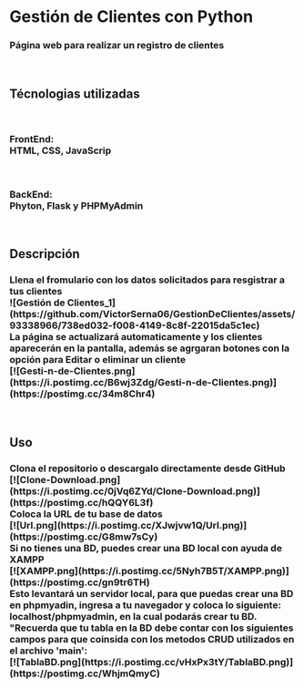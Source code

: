 <h1>Gestión de Clientes con Python</h1>
<h3>Página web para realizar un registro de clientes</h3>
</br>
<h2>Técnologias utilizadas</h2>
</br>
<h3>
    <b>FrontEnd:</b>
    <br>
    HTML, CSS, JavaScrip
</h3>
</br>
<h3>
    <b>BackEnd:</b> 
    <br>
    Phyton, Flask y PHPMyAdmin
</h3>
<br>
<h2>
    <b>Descripción</b>
    <br>
    <h3>
        Llena el fromulario con los datos solicitados para resgistrar a tus clientes
        <br>
        ![Gestión de Clientes_1](https://github.com/VictorSerna06/GestionDeClientes/assets/93338966/738ed032-f008-4149-8c8f-22015da5c1ec)
        <br>
        La página se actualizará automaticamente y los clientes aparecerán en la pantalla, además se agrgaran botones con la opción para <b>Editar</b> o <b>eliminar</b> un cliente
        <br>
        [![Gesti-n-de-Clientes.png](https://i.postimg.cc/B6wj3Zdg/Gesti-n-de-Clientes.png)](https://postimg.cc/34m8Chr4)
    </h3>
</h2>
<br>
<h2>
    <b>Uso</b>
    </br>
    <h3>
        Clona el repositorio o descargalo directamente desde GitHub 
        <br>
        [![Clone-Download.png](https://i.postimg.cc/0jVq6ZYd/Clone-Download.png)](https://postimg.cc/hQQY6L3f)
        <br>
        Coloca la URL de tu base de datos
        <br>
        [![Url.png](https://i.postimg.cc/XJwjvw1Q/Url.png)](https://postimg.cc/G8mw7sCy)
        <br>
        <b>Si no tienes una BD, puedes crear una BD local con ayuda de XAMPP</b>
        <br>
        [![XAMPP.png](https://i.postimg.cc/5Nyh7B5T/XAMPP.png)](https://postimg.cc/gn9tr6TH)
        <br>
        Esto levantará un servidor local, para que puedas crear una BD en <b>phpmyadin</b>, ingresa a tu navegador y coloca lo siguiente: <b>localhost/phpmyadmin</b>, en la cual podarás crear tu BD. "Recuerda que tu tabla en la BD debe contar con los siguientes campos para que coinsida con los metodos CRUD utilizados en el archivo 'main':
        <br>
        [![TablaBD.png](https://i.postimg.cc/vHxPx3tY/TablaBD.png)](https://postimg.cc/WhjmQmyC)
    </h3>
</h2>

